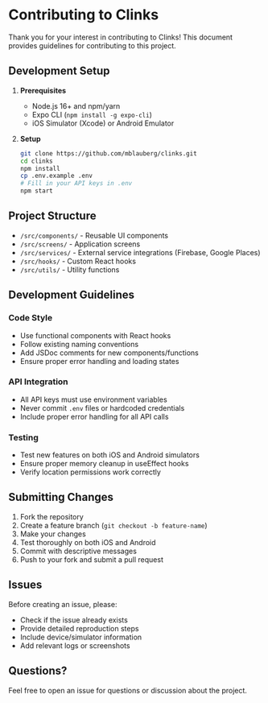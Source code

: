 # Contributing to Clinks

Thank you for your interest in contributing to Clinks! This document provides guidelines for contributing to this project.

## Development Setup

1. **Prerequisites**
   - Node.js 16+ and npm/yarn
   - Expo CLI (`npm install -g expo-cli`)
   - iOS Simulator (Xcode) or Android Emulator

2. **Setup**
   ```bash
   git clone https://github.com/mblauberg/clinks.git
   cd clinks
   npm install
   cp .env.example .env
   # Fill in your API keys in .env
   npm start
   ```

## Project Structure

- `/src/components/` - Reusable UI components
- `/src/screens/` - Application screens
- `/src/services/` - External service integrations (Firebase, Google Places)
- `/src/hooks/` - Custom React hooks
- `/src/utils/` - Utility functions

## Development Guidelines

### Code Style
- Use functional components with React hooks
- Follow existing naming conventions
- Add JSDoc comments for new components/functions
- Ensure proper error handling and loading states

### API Integration
- All API keys must use environment variables
- Never commit `.env` files or hardcoded credentials
- Include proper error handling for all API calls

### Testing
- Test new features on both iOS and Android simulators
- Ensure proper memory cleanup in useEffect hooks
- Verify location permissions work correctly

## Submitting Changes

1. Fork the repository
2. Create a feature branch (`git checkout -b feature-name`)
3. Make your changes
4. Test thoroughly on both iOS and Android
5. Commit with descriptive messages
6. Push to your fork and submit a pull request

## Issues

Before creating an issue, please:
- Check if the issue already exists
- Provide detailed reproduction steps
- Include device/simulator information
- Add relevant logs or screenshots

## Questions?

Feel free to open an issue for questions or discussion about the project.